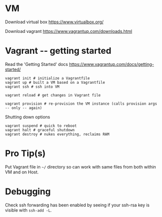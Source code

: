 # VM

Download virtual box
    https://www.virtualbox.org/

Download vagrant
    https://www.vagrantup.com/downloads.html

# Vagrant -- getting started

Read the 'Getting Started' docs
    https://www.vagrantup.com/docs/getting-started/

```
vagrant init # initialize a Vagrantfile
vagrant up # built a VM based on a Vagrantfile
vagrant ssh # ssh into VM
```
```
vagrant reload # get changes in Vagrant file
```
```
vagrant provision # re-provision the VM instance (calls provision args -- only -- again)
```
Shutting down options

```
vagrant suspend # quick to reboot
vagrant halt # graceful shutdown
vagrant destroy # nukes everything, reclaims RAM
```

# Pro Tip(s)

Put Vagrant file in `~/` directory so can work with same files from both within VM and on Host.

# Debugging

Check ssh forwarding has been enabled by seeing if your ssh-rsa key is visible with `ssh-add -L`.
